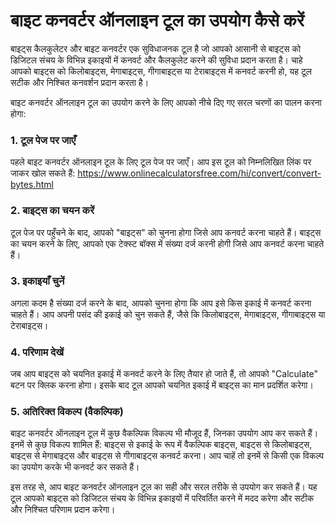 बाइट कनवर्टर ऑनलाइन टूल का उपयोग कैसे करें
==========================================

बाइट्स कैलकुलेटर और बाइट कनवर्टर एक सुविधाजनक टूल है जो आपको आसानी से बाइट्स को डिजिटल संचय के विभिन्न इकाइयों में कनवर्ट और कैलकुलेट करने की सुविधा प्रदान करता है। चाहे आपको बाइट्स को किलोबाइट्स, मेगाबाइट्स, गीगाबाइट्स या टेराबाइट्स में कनवर्ट करनी हो, यह टूल सटीक और निश्चित कनवर्शन प्रदान करता है।

बाइट कनवर्टर ऑनलाइन टूल का उपयोग करने के लिए आपको नीचे दिए गए सरल चरणों का पालन करना होगा:

### 1. टूल पेज पर जाएँ

पहले बाइट कनवर्टर ऑनलाइन टूल के लिए टूल पेज पर जाएँ। आप इस टूल को निम्नलिखित लिंक पर जाकर खोल सकते हैं: <https://www.onlinecalculatorsfree.com/hi/convert/convert-bytes.html>

### 2. बाइट्स का चयन करें

टूल पेज पर पहुँचने के बाद, आपको "बाइट्स" को चुनना होगा जिसे आप कनवर्ट करना चाहते हैं। बाइट्स का चयन करने के लिए, आपको एक टेक्स्ट बॉक्स में संख्या दर्ज करनी होगी जिसे आप कनवर्ट करना चाहते हैं।

### 3. इकाइयाँ चुनें

अगला कदम है संख्या दर्ज करने के बाद, आपको चुनना होगा कि आप इसे किस इकाई में कनवर्ट करना चाहते हैं। आप अपनी पसंद की इकाई को चुन सकते हैं, जैसे कि किलोबाइट्स, मेगाबाइट्स, गीगाबाइट्स या टेराबाइट्स।

### 4. परिणाम देखें

जब आप बाइट्स को चयनित इकाई में कनवर्ट करने के लिए तैयार हो जाते हैं, तो आपको "Calculate" बटन पर क्लिक करना होगा। इसके बाद टूल आपको चयनित इकाई में बाइट्स का मान प्रदर्शित करेगा।

### 5. अतिरिक्त विकल्प (वैकल्पिक)

बाइट कनवर्टर ऑनलाइन टूल में कुछ वैकल्पिक विकल्प भी मौजूद हैं, जिनका उपयोग आप कर सकते हैं। इनमें से कुछ विकल्प शामिल हैं: बाइट्स से इकाई के रूप में वैकल्पिक बाइट्स, बाइट्स से किलोबाइट्स, बाइट्स से मेगाबाइट्स और बाइट्स से गीगाबाइट्स कनवर्ट करना। आप चाहें तो इनमें से किसी एक विकल्प का उपयोग करके भी कनवर्ट कर सकते हैं।

इस तरह से, आप बाइट कनवर्टर ऑनलाइन टूल का सही और सरल तरीके से उपयोग कर सकते हैं। यह टूल आपको बाइट्स को डिजिटल संचय के विभिन्न इकाइयों में परिवर्तित करने में मदद करेगा और सटीक और निश्चित परिणाम प्रदान करेगा।